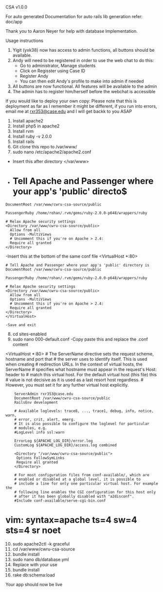 CSA v1.0.0

For auto generated Documentation for auto rails lib generation refer: doc/app

Thank you to Aaron Neyer for help with database Implementation. 

Usage instructions
 1) Yigit (yxk38) now has access to admin functions, all buttons should be available.
 2) Andy will need to be registered in order to use the web chat to do this:
 	- Go to administrator, Manage students
 	- Click on Regisster using Case ID
 	- Register Andy
 	- You can then edit Andy's profile to make into admin if needed
 3) All buttons are now functional. All features will be available to the admin
 4) The admin has to register him/herself before the webchat is accessible

If you would like to deploy your own copy: 
Please note that this is deployment as far as I remember
it might be different, if you run into errors, email me at rxr353@case.edu and I will get backk to you ASAP

 1) Install apache2
 2) Install php5 in apache2
 3) Install rvm
 4) Install ruby -v 2.0.0
 5) Install rails
 6) Git clone this repo to /var/www/
 7) sudo nano /etc/apache2/apache2.conf
   - Insert this after directory </var/www>
   -    # Tell Apache and Passenger where your app's 'public' directo$
    DocumentRoot /var/www/cwru-csa-source/public

    PassengerRuby /home/rohan/.rvm/gems/ruby-2.0.0-p648/wrappers/ruby

    # Relax Apache security settings
    <Directory /var/www/cwru-csa-source/public>
      Allow from all
      Options -MultiViews
      # Uncomment this if you're on Apache > 2.4:
      Require all granted
    </Directory>

   -Insert this at the bottom of the same conf file
   <VirtualHost *:80>

    # Tell Apache and Passenger where your app's 'public' directory is
    DocumentRoot /var/www/cwru-csa-source/public

    PassengerRuby /home/rohan/.rvm/gems/ruby-2.0.0-p648/wrappers/ruby

    # Relax Apache security settings
    <Directory /var/www/cwru-csa-source/public>
      Allow from all
      Options -MultiViews
      # Uncomment this if you're on Apache > 2.4:
      Require all granted
    </Directory>
    </VirtualHost>
    
    -Save and exit
8) cd sites-enabled
9) sudo nano 000-default.conf
 -Copy paste this and replace the .conf content

 <VirtualHost *:80>
        # The ServerName directive sets the request scheme, hostname and port that
        # the server uses to identify itself. This is used when creating
        # redirection URLs. In the context of virtual hosts, the ServerName
        # specifies what hostname must appear in the request's Host: header to
        # match this virtual host. For the default virtual host (this file) this
        # value is not decisive as it is used as a last resort host regardless.
        # However, you must set it for any further virtual host explicitly.

        ServerAdmin rxr353@case.edu
        DocumentRoot /var/www/cwru-csa-source/public
        RailsEnv development

        # Available loglevels: trace8, ..., trace1, debug, info, notice, warn,
        # error, crit, alert, emerg.
        # It is also possible to configure the loglevel for particular
        # modules, e.g.
        #LogLevel info ssl:warn

        ErrorLog ${APACHE_LOG_DIR}/error.log
        CustomLog ${APACHE_LOG_DIR}/access.log combined

        <Directory "/var/www/cwru-csa-source/public">
         Options FollowSymLinks
         Require all granted
        </Directory>

        # For most configuration files from conf-available/, which are
        # enabled or disabled at a global level, it is possible to
        # include a line for only one particular virtual host. For example the
        # following line enables the CGI configuration for this host only
        # after it has been globally disabled with "a2disconf".
        #Include conf-available/serve-cgi-bin.conf
</VirtualHost>

# vim: syntax=apache ts=4 sw=4 sts=4 sr noet
 
 10) sudo apache2ctl -k graceful
 11) cd /var/www/cwru-csa-source
 12) bundle install 
 13) sudo nano db/database.yml
 14) Replace with your use
 15) bundle install
 16) rake db:schema:load

 Your app should now be live